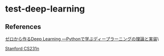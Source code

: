 # test-deep-learning

## References

[ゼロから作るDeep Learning ―Pythonで学ぶディープラーニングの理論と実装](https://www.oreilly.co.jp/books/9784873117584/)\

[Stanford CS231n](https://cs231n.stanford.edu/)
